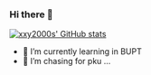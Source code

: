 ### Hi there 👋

<!--
**xxy2000s/xxy2000s** is a ✨ _special_ ✨ repository because its `README.md` (this file) appears on your GitHub profile.

Here are some ideas to get you started:

- 🔭 I’m currently working on ...
- 🌱 I’m currently learning ...
- 👯 I’m looking to collaborate on ...
- 🤔 I’m looking for help with ...
- 💬 Ask me about ...
- 📫 How to reach me: ...
- 😄 Pronouns: ...
- ⚡ Fun fact: ...
-->
[![xxy2000s' GitHub stats](https://github-readme-stats.vercel.app/api?username=xxy2000s)](https://github.com/xxy2000s/github-readme-stats)
- 🌱 I’m currently learning in BUPT
- 🤔 I’m chasing for pku ...
